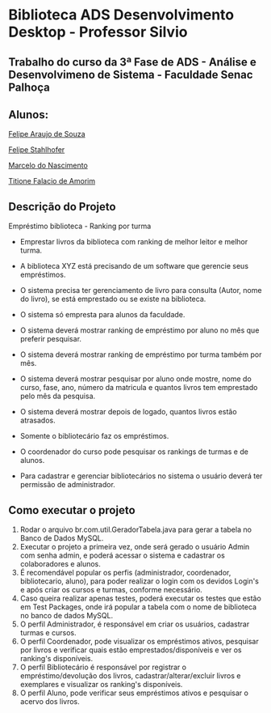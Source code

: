 # Biblioteca ADS Desenvolvimento Desktop - Professor Silvio

## Trabalho do curso da 3ª Fase de ADS - Análise e Desenvolvimeno de Sistema - Faculdade Senac Palhoça

## Alunos:

[Felipe Araujo de Souza](https://github.com/arandel25/)

[Felipe Stahlhofer](https://github.com/felipeStahl/)

[Marcelo do Nascimento](https://github.com/pac57282)

[Titione Falacio de Amorim](https://github.com/titioneamorim/)

## Descrição do Projeto

Empréstimo biblioteca - Ranking por turma

* Emprestar livros da biblioteca com ranking de melhor leitor e melhor turma.

* A biblioteca XYZ está precisando de um software que gerencie seus empréstimos.

* O sistema precisa ter gerenciamento de livro para consulta (Autor, nome do livro), se está emprestado ou se existe na biblioteca.

* O sistema só empresta para alunos da faculdade. 

* O sistema deverá mostrar ranking de empréstimo por aluno no mês que preferir pesquisar.

* O sistema deverá mostrar ranking de empréstimo por turma também por mês. 

* O sistema deverá mostrar pesquisar por aluno onde mostre, nome do curso, fase, ano, número da matricula e quantos livros tem emprestado pelo mês da pesquisa. 

* O sistema deverá mostrar depois de logado, quantos livros estão atrasados.

* Somente o bibliotecário faz os empréstimos. 

* O coordenador do curso pode pesquisar os rankings de turmas e de alunos.

* Para cadastrar e gerenciar bibliotecários no sistema o usuário deverá ter permissão de administrador.


## Como executar o projeto

1) Rodar o arquivo br.com.util.GeradorTabela.java para gerar a tabela no Banco de Dados MySQL.
2) Executar o projeto a primeira vez, onde será gerado o usuário Admin com senha admin, e poderá acessar o sistema e cadastrar os colaboradores e alunos.
3) É recomendável popular os perfis (administrador, coordenador, bibliotecario, aluno), para poder realizar o login com os devidos Login's e após criar os cursos e turmas, conforme necessário.
4) Caso queira realizar apenas testes, poderá executar os testes que estão em Test Packages, onde irá popular a tabela com o nome de biblioteca no banco de dados MySQL.
5) O perfil Administrador, é responsável em criar os usuários, cadastrar turmas e cursos.
6) O perfil Coordenador, pode visualizar os empréstimos ativos, pesquisar por livros e verificar quais estão emprestados/disponíveis e ver os ranking's disponíveis.
7) O perfil Bibliotecário é responsável por registrar o empréstimo/devolução dos livros, cadastrar/alterar/excluir livros e exemplares e visualizar os ranking's disponíveis.
8) O perfil Aluno, pode verificar seus empréstimos ativos e pesquisar o acervo dos livros.
